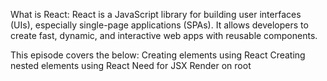 What is React: React is a JavaScript library for building user interfaces (UIs), especially single-page applications (SPAs). It allows developers to create fast, dynamic, and interactive web apps with reusable components.

This episode covers the below:
Creating elements using React
Creating nested elements using React
Need for JSX
Render on root